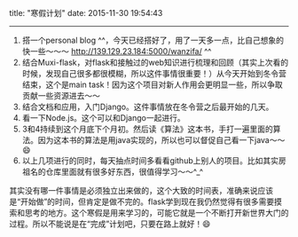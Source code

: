 title: "寒假计划"
date: 2015-11-30 19:54:43

---
1. 搭一个personal blog
^^，今天已经搭好了，用了一天多一点，比自己想象的快一些～～～
http://139.129.23.184:5000/wanzifa/ ^^
2. 结合Muxi-flask，对flask和接触过的web知识进行梳理和回顾（其实上次看的时候，发现自己很多都很模糊，所以这件事情很重要！）从今天开始到冬令营结束，这个是main
task！因为这个项目对新人作用会更明显一些，所以争取贡献一些资源进去～～
3. 结合文档和应用，入门Django。这件事情放在冬令营之后最开始的几天。
4. 看一下Node.js。这个可以和Django一起进行。
5. 3和4持续到这个月底下个月初。然后读《算法》这本书，手打一遍里面的算法。因为这本书的算法是用java实现的，所以也可以督促自己看一下java～～😄
6. 以上几项进行的同时，每天抽点时间多看看github上别人的项目。比如其实房祖名的仓库里面就有很多好东西，很值得学习～～^_^

其实没有哪一件事情是必须独立出来做的，这个大致的时间表，准确来说应该是“开始做”的时间，但肯定是做不完的。flask学到现在我仍然觉得有很多需要摸索和思考的地方。这个寒假是用来学习的，可能它就是一个不断打开新世界大门的过程。所以不能说是在“完成”计划吧，只要在路上就好！😄
